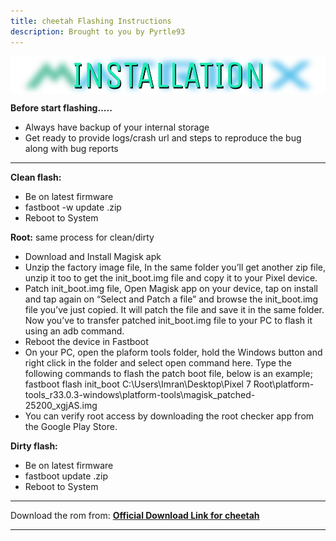 ```yaml
---
title: cheetah Flashing Instructions
description: Brought to you by Pyrtle93
---
```


<a href="#"><img align="center" img src="/assets/installation.png" /></a>

**Before start flashing.....**

- Always have backup of your internal storage
- Get ready to provide logs/crash url and steps to reproduce the bug along with bug reports

----

**Clean flash:**
- Be on latest firmware
- fastboot -w update .zip 
- Reboot to System

**Root:** same process for clean/dirty
- Download and Install Magisk apk
- Unzip the factory image file, In the same folder you’ll get another zip file, unzip it too to get the init_boot.img file and copy it to your Pixel device.
- Patch init_boot.img file, Open Magisk app on your device, tap on install and tap again on “Select and Patch a file” and browse the init_boot.img file you’ve just copied. It will patch the file and save it in the same folder. Now you’ve to transfer patched init_boot.img file to your PC to flash it using an adb command.
- Reboot the device in Fastboot
- On your PC, open the plaform tools folder, hold the Windows button and right click in the folder and select open command here. Type the following commands to flash the patch boot file, below is an example; fastboot flash init_boot C:\Users\Imran\Desktop\Pixel 7 Root\platform-tools_r33.0.3-windows\platform-tools\magisk_patched-25200_xgjAS.img
- You can verify root access by downloading the root checker app from the Google Play Store.

**Dirty flash:**
- Be on latest firmware
- fastboot update .zip 
- Reboot to System

----
Download the rom from: [**Official Download Link for cheetah**](https://sourceforge.net/projects/projectmatrixx/files/Android-14/cheetah/)

----
